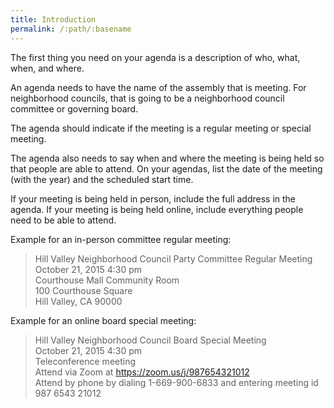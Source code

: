 ```yaml
---
title: Introduction
permalink: /:path/:basename
---
```


The first thing you need
on your agenda
is a description
of who, what, when, and where.

An agenda needs
to have
the name
of the assembly
that is meeting.
For neighborhood councils,
that is going to be
a neighborhood council committee
or governing board.

The agenda should indicate
if the meeting
is a regular meeting
or special meeting.

The agenda also needs
to say
when and where
the meeting
is being held
so that people
are able
to attend.
On your agendas,
list the date
of the meeting
(with the year)
and the scheduled start time.

If your meeting
is being held
in person,
include the full address
in the agenda.
If your meeting
is being held online,
include
everything people need
to be able
to attend.

Example for an in-person committee regular meeting:

> Hill Valley Neighborhood Council Party Committee Regular Meeting  
> October 21, 2015 4:30 pm  
> Courthouse Mall Community Room  
> 100 Courthouse Square  
> Hill Valley, CA 90000  

Example for an online board special meeting:

> Hill Valley Neighborhood Council Board Special Meeting  
> October 21, 2015 4:30 pm  
> Teleconference meeting  
> Attend via Zoom at https://zoom.us/j/987654321012  
> Attend by phone by dialing 1-669-900-6833 and entering meeting id 987 6543 21012  

